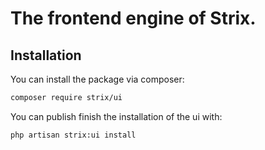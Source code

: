 # The frontend engine of Strix.

## Installation

You can install the package via composer:

```bash
composer require strix/ui
```

You can publish finish the installation of the ui with:

```bash
php artisan strix:ui install
```
